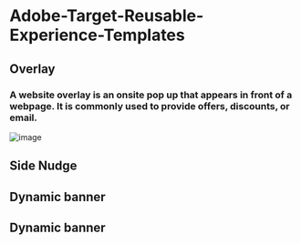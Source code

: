 # Adobe-Target-Reusable-Experience-Templates


## Overlay

### A website overlay is an onsite pop up that appears in front of a webpage. It is commonly used to provide offers, discounts, or email. 

![image](https://user-images.githubusercontent.com/101316657/162180080-e762cf92-104c-4c10-9b5f-9974c816b607.png)

           
## Side Nudge


## Dynamic banner


## Dynamic banner
